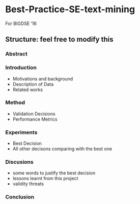 # Best-Practice-SE-text-mining

For BIGDSE ’16

## Structure: feel free to modify this

### Abstract

### Introduction
 - Motivations and background
 - Description of Data
 - Related works
 
### Method
 - Validation Decisions
 - Performance Metrics

### Experiments
 - Best Decision
 - All other decisons comparing with the best one

### Discusions
 - some words to justify the best decision
 - lessons learnt from this project
 - validity threats

### Conclusion
